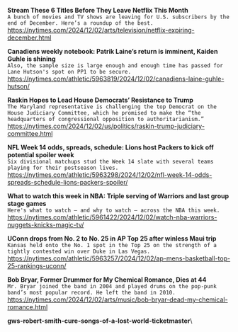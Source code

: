 **Stream These 6 Titles Before They Leave Netflix This Month**\
`A bunch of movies and TV shows are leaving for U.S. subscribers by the end of December. Here’s a roundup of the best.`\
https://nytimes.com/2024/12/02/arts/television/netflix-expiring-december.html

**Canadiens weekly notebook: Patrik Laine’s return is imminent, Kaiden Guhle is shining**\
`Also, the sample size is large enough and enough time has passed for Lane Hutson's spot on PP1 to be secure. `\
https://nytimes.com/athletic/5963819/2024/12/02/canadiens-laine-guhle-hutson/

**Raskin Hopes to Lead House Democrats’ Resistance to Trump**\
`The Maryland representative is challenging the top Democrat on the House Judiciary Committee, which he promised to make the “the headquarters of congressional opposition to authoritarianism.”`\
https://nytimes.com/2024/12/02/us/politics/raskin-trump-judiciary-committee.html

**NFL Week 14 odds, spreads, schedule: Lions host Packers to kick off potential spoiler week**\
`Six divisional matchups stud the Week 14 slate with several teams playing for their postseason lives. `\
https://nytimes.com/athletic/5963298/2024/12/02/nfl-week-14-odds-spreads-schedule-lions-packers-spoiler/

**What to watch this week in NBA: Triple serving of Warriors and last group stage games**\
`Here's what to watch — and why to watch — across the NBA this week.`\
https://nytimes.com/athletic/5961422/2024/12/02/watch-nba-warriors-nuggets-knicks-magic-tv/

**UConn drops from No. 2 to No. 25 in AP Top 25 after winless Maui trip**\
`Kansas held onto the No. 1 spot in the Top 25 on the strength of a tightly contested win over Duke in Las Vegas.`\
https://nytimes.com/athletic/5963257/2024/12/02/ap-mens-basketball-top-25-rankings-uconn/

**Bob Bryar, Former Drummer for My Chemical Romance, Dies at 44**\
`Mr. Bryar joined the band in 2004 and played drums on the pop-punk band’s most popular record. He left the band in 2010.`\
https://nytimes.com/2024/12/02/arts/music/bob-bryar-dead-my-chemical-romance.html

**gws-robert-smith-cure-songs-of-a-lost-world-ticketmaster**\
